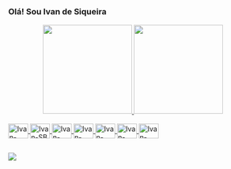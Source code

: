 ##

### Olá! Sou Ivan de Siqueira


<div align="center">
  <a href="https://github.com/ivandesiqueira">
  <img height="180em" src="https://github-readme-stats.vercel.app/api?username=ivandesiqueira&show_icons=true&theme=dark&include_all_commits=true&count_private=true"/>
  <img height="180em" src="https://github-readme-stats.vercel.app/api/top-langs/?username=ivandesiqueira&layout=compact&langs_count=7&theme=dark"/>
</div>
  
  <div style="display: inline_block"><br>
  <img align="center" alt="Ivan-Java" height="30" width="40"
src="https://cdn.jsdelivr.net/gh/devicons/devicon/icons/java/java-original.svg">
  <img align="center" alt="Ivan-SB" height="30" width="40"
src="https://cdn.jsdelivr.net/gh/devicons/devicon/icons/spring/spring-original.svg">
  <img align="center" alt="Ivan-PSQL" height="30" width="40" src="https://cdn.jsdelivr.net/gh/devicons/devicon/icons/postgresql/postgresql-original.svg">
  <img align="center" alt="Ivan-ORACLE" height="30" width="40" 
src="https://cdn.jsdelivr.net/gh/devicons/devicon/icons/oracle/oracle-original.svg">
  <img align="center" alt="Ivan-TOMCAT" height="30" width="40" 
src="https://cdn.jsdelivr.net/gh/devicons/devicon/icons/tomcat/tomcat-original.svg">
    <img align="center" alt="Ivan-TOMCAT" height="30" width="40" 
src="https://cdn.jsdelivr.net/gh/devicons/devicon/icons/git/git-original.svg">
    <img align="center" alt="Ivan-TOMCAT" height="30" width="40" 
src="https://cdn.jsdelivr.net/gh/devicons/devicon/icons/heroku/heroku-original.svg">
</div>
  
  ##
  
  <div>
  <a href="https://www.linkedin.com/in/ivan-siqueira-346ba4119/" target="_blank"><img src="https://img.shields.io/badge/-LinkedIn-%230077B5?style=for-the-badge&logo=linkedin&logoColor=white" target="_blank"></a> 
  </div>
  
  ##
  
  
  
  
  
  
  
  
  
  
  
  
  
  
  
  
  
  

